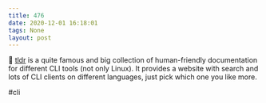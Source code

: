 ```yaml
---
title: 476
date: 2020-12-01 16:18:01
tags: None
layout: post
---
```


🐚 [tldr](https://github.com/tldr-pages/tldr/) is a quite famous and big collection of human-friendly documentation for different CLI tools (not only Linux). It provides a website with search and lots of CLI clients on different languages, just pick which one you like more.

#cli

